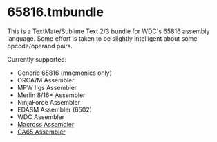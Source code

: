 
65816.tmbundle
==============

This is a TextMate/Sublime Text 2/3 bundle for WDC's 65816 assembly language.  Some effort is taken to be 
slightly intelligent about some opcode/operand pairs.

Currently supported:
* Generic 65816 (mnemonics only)
* ORCA/M Assembler
* MPW IIgs Assembler
* Merlin 8/16+ Assembler
* NinjaForce Assembler
* EDASM Assembler (6502)
* WDC Assembler
* [Macross Assembler](https://github.com/Museum-of-Art-and-Digital-Entertainment/macross)
* [CA65 Assembler](http://cc65.github.io/cc65/)

